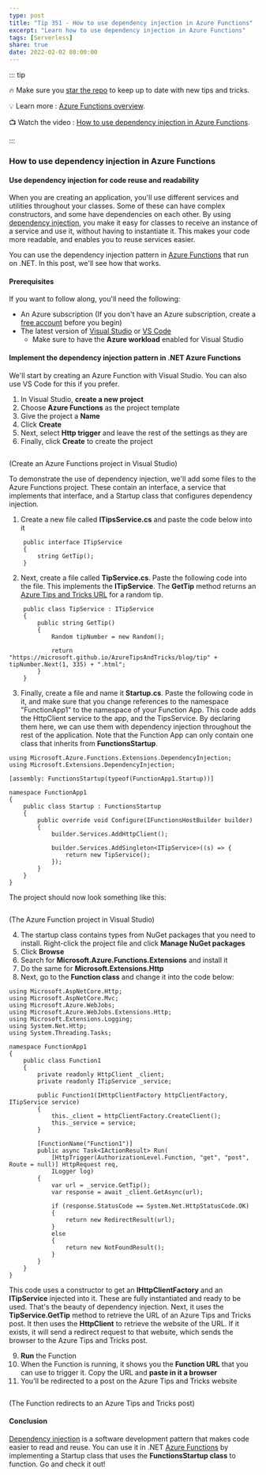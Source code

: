```yaml
---
type: post
title: "Tip 351 - How to use dependency injection in Azure Functions"
excerpt: "Learn how to use dependency injection in Azure Functions"
tags: [Serverless]
share: true
date: 2022-02-02 08:00:00
---
```


::: tip 

:fire: Make sure you [star the repo](https://github.com/microsoft/azuretipsandtricks) to keep up to date with new tips and tricks.

:bulb: Learn more : [Azure Functions overview](https://docs.microsoft.com/azure/azure-functions/functions-overview?WT.mc_id=docs-azuredevtips-azureappsdev). 

:tv: Watch the video : [How to use dependency injection in Azure Functions](https://youtu.be/ffnJTvJujaM?WT.mc_id=youtube-azuredevtips-azureappsdev).

:::

### How to use dependency injection in Azure Functions

#### Use dependency injection for code reuse and readability
When you are creating an application, you'll use different services and utilities throughout your classes. Some of these can have complex constructors, and some have dependencies on each other. By using [dependency injection](https://docs.microsoft.com/aspnet/core/fundamentals/dependency-injection?WT.mc_id=docs-azuredevtips-azureappsdev), you make it easy for classes to receive an instance of a service and use it, without having to instantiate it. This makes your code more readable, and enables you to reuse services easier. 

You can use the dependency injection pattern in [Azure Functions](https://docs.microsoft.com/azure/azure-functions/functions-overview?WT.mc_id=docs-azuredevtips-azureappsdev) that run on .NET. In this post, we'll see how that works.

#### Prerequisites
If you want to follow along, you'll need the following:
* An Azure subscription (If you don't have an Azure subscription, create a [free account](https://azure.microsoft.com/free/?WT.mc_id=azure-azuredevtips-azureappsdev) before you begin)
* The latest version of [Visual Studio](https://visualstudio.microsoft.com/?WT.mc_id=microsoft-azuredevtips-azureappsdev) or [VS Code](https://code.visualstudio.com/?WT.mc_id=other-azuredevtips-azureappsdev)
  * Make sure to have the **Azure workload** enabled for Visual Studio 
  
#### Implement the dependency injection pattern in .NET Azure Functions
We'll start by creating an Azure Function with Visual Studio. You can also use VS Code for this if you prefer.

1. In Visual Studio, **create a new project**
2. Choose **Azure Functions** as the project template
3. Give the project a **Name**
4. Click **Create**
5. Next, select **Http trigger** and leave the rest of the settings as they are
6. Finally, click **Create** to create the project

<img :src="$withBase('/files/135create.png')">

(Create an Azure Functions project in Visual Studio)

To demonstrate the use of dependency injection, we'll add some files to the Azure Functions project. These contain an interface, a service that implements that interface, and a Startup class that configures dependency injection. 

1. Create a new file called **ITipsService.cs** and paste the code below into it

```
    public interface ITipService
    {
        string GetTip();
    }
```
2. Next, create a file called **TipService.cs**. Paste the following code into the file. This implements the **ITipService**. The **GetTip** method returns an [Azure Tips and Tricks URL](https://microsoft.github.io/AzureTipsAndTricks/?WT.mc_id=microsoft-azuredevtips-azureappsdev) for a random tip. 

```
    public class TipService : ITipService
    {
        public string GetTip()
        {
            Random tipNumber = new Random();

            return "https://microsoft.github.io/AzureTipsAndTricks/blog/tip" + tipNumber.Next(1, 335) + ".html";
        }
    }
```
3. Finally, create a file and name it **Startup.cs**. Paste the following code in it, and make sure that you change references to the namespace "FunctionApp1" to the namespace of your Function App. This code adds the HttpClient service to the app, and the TipsService. By declaring them here, we can use them with dependency injection throughout the rest of the application. Note that the Function App can only contain one class that inherits from **FunctionsStartup**. 

```
using Microsoft.Azure.Functions.Extensions.DependencyInjection;
using Microsoft.Extensions.DependencyInjection;

[assembly: FunctionsStartup(typeof(FunctionApp1.Startup))]

namespace FunctionApp1
{
    public class Startup : FunctionsStartup
    {
        public override void Configure(IFunctionsHostBuilder builder)
        {
            builder.Services.AddHttpClient();

            builder.Services.AddSingleton<ITipService>((s) => {
                return new TipService();
            });
        }
    }
}
```
The project should now look something like this:

<img :src="$withBase('/files/135functionapp.png')" width="75%">

(The Azure Function project in Visual Studio)

4. The startup class contains types from NuGet packages that you need to install. Right-click the project file and click **Manage NuGet packages**
5. Click **Browse**
6. Search for **Microsoft.Azure.Functions.Extensions** and install it
7. Do the same for **Microsoft.Extensions.Http**
8. Next, go to the **Function class** and change it into the code below:

```
using Microsoft.AspNetCore.Http;
using Microsoft.AspNetCore.Mvc;
using Microsoft.Azure.WebJobs;
using Microsoft.Azure.WebJobs.Extensions.Http;
using Microsoft.Extensions.Logging;
using System.Net.Http;
using System.Threading.Tasks;

namespace FunctionApp1
{
    public class Function1
    {
        private readonly HttpClient _client;
        private readonly ITipService _service;

        public Function1(IHttpClientFactory httpClientFactory, ITipService service)
        {
            this._client = httpClientFactory.CreateClient();
            this._service = service;
        }

        [FunctionName("Function1")]
        public async Task<IActionResult> Run(
            [HttpTrigger(AuthorizationLevel.Function, "get", "post", Route = null)] HttpRequest req,
            ILogger log)
        {
            var url = _service.GetTip();
            var response = await _client.GetAsync(url);

            if (response.StatusCode == System.Net.HttpStatusCode.OK)
            {
                return new RedirectResult(url);
            }
            else
            {
                return new NotFoundResult();
            }
        }
    }
}
```
This code uses a constructor to get an **IHttpClientFactory** and an **ITipService** injected into it. These are fully instantiated and ready to be used. That's the beauty of dependency injection. Next, it uses the **TipService.GetTip** method to retrieve the URL of an Azure Tips and Tricks post. It then uses the **HttpClient** to retrieve the website of the URL. If it exists, it will send a redirect request to that website, which sends the browser to the Azure Tips and Tricks post.

9. **Run** the Function
10. When the Function is running, it shows you the **Function URL** that you can use to trigger it. Copy the URL and **paste in it a browser**
11. You'll be redirected to a post on the Azure Tips and Tricks website

<img :src="$withBase('/files/135result.png')">

(The Function redirects to an Azure Tips and Tricks post)

#### Conclusion
[Dependency injection](https://docs.microsoft.com/aspnet/core/fundamentals/dependency-injection?WT.mc_id=docs-azuredevtips-azureappsdev) is a software development pattern that makes code easier to read and reuse. You can use it in .NET [Azure Functions](https://docs.microsoft.com/azure/azure-functions/functions-overview?WT.mc_id=docs-azuredevtips-azureappsdev) by implementing a Startup class that uses the **FunctionsStartup class** to function. Go and check it out!